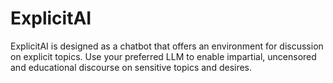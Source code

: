 
# ExplicitAI

ExplicitAI is designed as a chatbot that offers an environment for discussion on explicit topics. Use your preferred LLM to enable impartial, uncensored and educational discourse on sensitive topics and desires.
